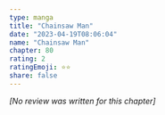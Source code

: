 ```yaml
---
type: manga
title: "Chainsaw Man"
date: "2023-04-19T08:06:04"
name: "Chainsaw Man"
chapter: 80
rating: 2
ratingEmoji: ⭐️⭐️
share: false
---
```


*[No review was written for this chapter]*
